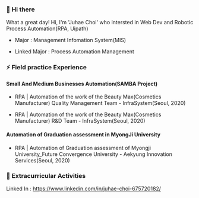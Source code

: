 ### 👋 Hi there 

What a great day! Hi, I'm 'Juhae Choi' who intersted in Web Dev and Robotic Process Automation(RPA, Uipath)

- Major : Management Infomation System(MIS)

- Linked Major : Process Automation Management


### ⚡ Field practice Experience

#### Small And Medium Businesses Automation(SAMBA Project)

- RPA | Automation of the work of the Beauty Max(Cosmetics Manufacturer) Quality Management Team - InfraSystem(Seoul, 2020)

- RPA | Automation of the work of the Beauty Max(Cosmetics Manufacturer) R&D Team - InfraSystem(Seoul, 2020)

#### Automation of Graduation assessment in MyongJi University

- RPA | Automation of Graduation assessment of Myongji University_Future Convergence University - Aekyung Innovation Services(Seoul, 2020)

### 👯 Extracurricular Activities

Linked In : https://www.linkedin.com/in/juhae-choi-675720182/

<!--
**JuHaeChoi/JuHaeChoi** is a ✨ _special_ ✨ repository because its `README.md` (this file) appears on your GitHub profile.











Here are some ideas to get you started:

- 🔭 I’m currently working on ...
- 🌱 I’m currently learning ...
- 👯 I’m looking to collaborate on ...
- 🤔 I’m looking for help with ...
- 💬 Ask me about ...
- 📫 How to reach me: ...
- 😄 Pronouns: ...
- ⚡ Fun fact: ...
-->
